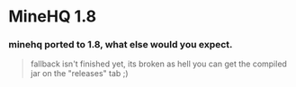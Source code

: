 # MineHQ 1.8

### minehq ported to 1.8, what else would you expect.

> fallback isn't finished yet, its broken as hell
> you can get the compiled jar on the "releases" tab ;)
